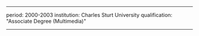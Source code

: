 ---

period: 2000-2003 
institution: Charles Sturt University
qualification: "Associate Degree (Multimedia)"

---